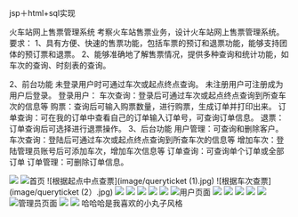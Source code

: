 jsp＋html+sql实现

火车站网上售票管理系统
考察火车站售票业务，设计火车站网上售票管理系统。要求：
1、具有方便、快速的售票功能，包括车票的预订和退票功能，能够支持团体的预订票和退票。
2、能够准确地了解售票情况，提供多种查询和统计功能，如车次的查询、时刻表的查询。

2、前台功能
未登录用户时可通过车次或起点终点查询。
未注册用户可注册成为用户后登录。
登录用户：
车次查询：登录后可通过车次或起点终点查询到所查车次的信息等
购票：查询后可输入购票数量，进行购票，生成订单并打印出来。
订单查询：可在我的订单中查看自己的订单输入订单号，可查询订单信息。
退票：订单查询后可选择进行退票操作。
3、后台功能
用户管理：可查询和删除客户。
车次查询：登陆后可通过车次或起点终点查询到所查车次的信息等
增加车次：登陆管理员账号后可添加车次，增加车次信息等
订单查询：可查询单个订单或全部订单
订单管理：可删除订单信息。

![](image/jeishao.jpg)
![首页](image/main.jpg)
![根据起点中点查票](image/queryticket (1).jpg)
![根据车次查票](image/queryticket (2）.jpg)
![](image/sign_in_page.jpg)
![](image/denglu.jpg)
![](image/sign_up_page.jpg)
![](image/success_register.jpg)
![](image/denglu.jpg)
![用户页面](image/user_page.jpg)
![](image/buyticket.jpg)
![](image/delete_order.jpg)
![](image/user_refune.jpg)
![](image/success_refune.jpg)
![](image/user_checkorder.jpg)
![管理员页面](image/adminpage.jpg)
![](image/addtrains.jpg)
![](image/delete_user.jpg)
哈哈哈是我喜欢的小丸子风格

